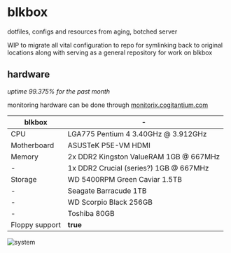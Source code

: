 # blkbox
dotfiles, configs and resources from aging, botched server

WIP to migrate all vital configuration to repo for symlinking back to original locations along with serving as a general 
repository for work on blkbox

## hardware

*uptime 99.375% for the past month*

monitoring hardware can be done through [monitorix.cogitantium.com](http://monitorix.cogitantium.com)

blkbox | -
--- | --- 
CPU | LGA775 Pentium 4 3.40GHz @ 3.912GHz
Motherboard | ASUSTeK P5E-VM HDMI
Memory | 2x DDR2 Kingston ValueRAM 1GB @ 667MHz
- | 1x DDR2 Crucial (series?) 1GB @  667MHz
Storage | WD 5400RPM Green Caviar 1.5TB
- | Seagate Barracude 1TB
- | WD Scorpio Black 256GB
- | Toshiba 80GB
Floppy support | **true**


![system](https://raw.githubusercontent.com/dareeude/blkbox/master/documentation/media/build.jpg)
